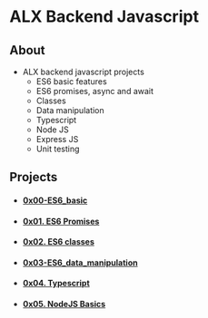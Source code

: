 # ALX Backend Javascript

## About
- ALX backend javascript projects
    - ES6 basic features
    - ES6 promises, async and await
    - Classes
    - Data manipulation
    - Typescript
    - Node JS
    - Express JS
    - Unit testing

## Projects
- #### [0x00-ES6_basic](0x00-ES6_basic)
- #### [0x01. ES6 Promises](0x01-ES6_promise)
- #### [0x02. ES6 classes](0x02-ES6_classes)
- #### [0x03-ES6_data_manipulation](0x03-ES6_data_manipulation)
- #### [0x04. Typescript](0x04-TypeScript)
- #### [0x05. NodeJS Basics](0x05-Node_JS_basic)
